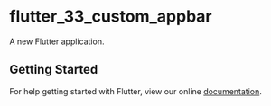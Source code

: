 # flutter_33_custom_appbar

A new Flutter application.

## Getting Started

For help getting started with Flutter, view our online
[documentation](https://flutter.io/).
